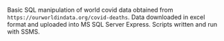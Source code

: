 Basic SQL manipulation of world covid data obtained from `https://ourworldindata.org/covid-deaths`.
Data downloaded in excel format and uploaded into MS SQL Server Express. Scripts written and run with SSMS.
